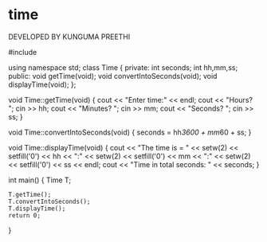 # time
DEVELOPED BY KUNGUMA PREETHI

#include <iostream>

using namespace std;
class Time
{
    private:
        int seconds;
        int hh,mm,ss;
    public:
        void getTime(void);
        void convertIntoSeconds(void);
        void displayTime(void);
};

void Time::getTime(void)
{
    cout << "Enter time:" << endl;
    cout << "Hours?   ";          cin >> hh;
    cout << "Minutes? ";          cin >> mm;
    cout << "Seconds? ";          cin >> ss;
}

void Time::convertIntoSeconds(void)
{
    seconds = hh*3600 + mm*60 + ss;
}

void Time::displayTime(void)
{
    cout << "The time is = " << setw(2) << setfill('0') << hh << ":"
                             << setw(2) << setfill('0') << mm << ":"
                             << setw(2) << setfill('0') << ss << endl;
    cout << "Time in total seconds: " << seconds;
}

int main()
{
    Time T;

    T.getTime();
    T.convertIntoSeconds();
    T.displayTime();
    return 0;
}
